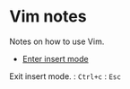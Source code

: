 # Vim notes

Notes on how to use Vim.

- [Enter insert mode](./enter_insert_mode/)

Exit insert mode.
: `Ctrl+c`
: `Esc`
